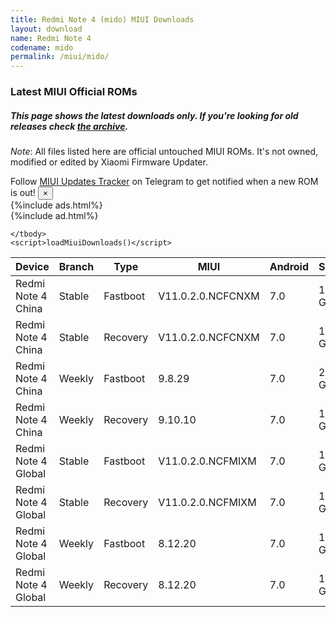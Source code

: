 ```yaml
---
title: Redmi Note 4 (mido) MIUI Downloads
layout: download
name: Redmi Note 4
codename: mido
permalink: /miui/mido/
---
```

### Latest MIUI Official ROMs
##### This page shows the latest downloads only. If you're looking for old releases check [the archive](/archive/miui/mido/).
*Note*: All files listed here are official untouched MIUI ROMs. It's not owned, modified or edited by Xiaomi Firmware Updater.

<div class="alert alert-primary alert-dismissible fade show" role="alert">
    Follow <a href="https://t.me/MIUIUpdatesTracker" class="alert-link">MIUI Updates Tracker</a> on Telegram to get notified when a new ROM is out!
    <button type="button" class="close" data-dismiss="alert" aria-label="Close">
        <span aria-hidden="true">&times;</span>
    </button>
</div>
{%include ads.html%}
<div class="table-responsive-md" id="table-wrapper">
{%include ad.html%}
<table id="miui" class="display dt-responsive compact table table-striped table-hover table-sm">
    <thead class="thead-dark">
        <tr>
            <th data-ref="device">Device</th>
            <th data-ref="branch">Branch</th>
            <th data-ref="type">Type</th>
            <th data-ref="miui">MIUI</th>
            <th data-ref="android">Android</th>
            <th data-ref="size">Size</th>
            <th data-ref="size">Date</th>
            <th data-ref="link">Link</th>
        </tr>
    </thead>
    <tbody>
    <tr><td>Redmi Note 4 China</td><td>Stable</td><td>Fastboot</td><td>V11.0.2.0.NCFCNXM</td><td>7.0</td><td>1.9 GB</td><td>2019-11-25</td><td><a href="/miui/mido/stable/V11.0.2.0.NCFCNXM/">Download</a></td></tr>
<tr><td>Redmi Note 4 China</td><td>Stable</td><td>Recovery</td><td>V11.0.2.0.NCFCNXM</td><td>7.0</td><td>1.7 GB</td><td>2019-11-25</td><td><a href="/miui/mido/stable/V11.0.2.0.NCFCNXM/">Download</a></td></tr>
<tr><td>Redmi Note 4 China</td><td>Weekly</td><td>Fastboot</td><td>9.8.29</td><td>7.0</td><td>2.1 GB</td><td>2019-08-29</td><td><a href="/miui/mido/weekly/9.8.29/">Download</a></td></tr>
<tr><td>Redmi Note 4 China</td><td>Weekly</td><td>Recovery</td><td>9.10.10</td><td>7.0</td><td>1.7 GB</td><td>2019-10-10</td><td><a href="/miui/mido/weekly/9.10.10/">Download</a></td></tr>
<tr><td>Redmi Note 4 Global</td><td>Stable</td><td>Fastboot</td><td>V11.0.2.0.NCFMIXM</td><td>7.0</td><td>1.9 GB</td><td>2019-11-19</td><td><a href="/miui/mido/stable/V11.0.2.0.NCFMIXM/">Download</a></td></tr>
<tr><td>Redmi Note 4 Global</td><td>Stable</td><td>Recovery</td><td>V11.0.2.0.NCFMIXM</td><td>7.0</td><td>1.7 GB</td><td>2019-11-19</td><td><a href="/miui/mido/stable/V11.0.2.0.NCFMIXM/">Download</a></td></tr>
<tr><td>Redmi Note 4 Global</td><td>Weekly</td><td>Fastboot</td><td>8.12.20</td><td>7.0</td><td>1.9 GB</td><td>2018-12-21</td><td><a href="/miui/mido/weekly/8.12.20/">Download</a></td></tr>
<tr><td>Redmi Note 4 Global</td><td>Weekly</td><td>Recovery</td><td>8.12.20</td><td>7.0</td><td>1.7 GB</td><td>2018-12-21</td><td><a href="/miui/mido/weekly/8.12.20/">Download</a></td></tr>

    </tbody>
    <script>loadMiuiDownloads()</script>
</table>
</div>
